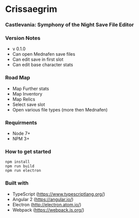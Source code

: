 # Crissaegrim #

### Castlevania: Symphony of the Night Save File Editor ###

### Version Notes ###
* v 0.1.0
* Can open Mednafen save files
* Can edit save in first slot
* Can edit base character stats

### Road Map ###
* Map Further stats
* Map Inventory
* Map Relics
* Select save slot
* Open various file types (more then Mednafen)

### Requirments ###
* Node 7+
* NPM 3+

### How to get started ###
```
npm install
npm run build
npm run electron
```

### Built with ###
* TypeScript (https://www.typescriptlang.org/)
* Angular 2 (https://angular.io/)
* Electron (http://electron.atom.io/)
* Webpack (https://webpack.js.org/)
